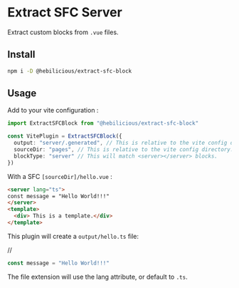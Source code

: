 # Extract SFC Server

Extract custom blocks from `.vue` files.

## Install

```bash
npm i -D @hebilicious/extract-sfc-block
```

## Usage

Add to your vite configuration :

```ts
import ExtractSFCBlock from "@hebilicious/extract-sfc-block"

const VitePlugin = ExtractSFCBlock({
  output: "server/.generated", // This is relative to the vite config directory.
  sourceDir: "pages", // This is relative to the vite config directory.
  blockType: "server" // This will match <server></server> blocks.
})
```

With a SFC `[sourceDir]/hello.vue` :

```html
<server lang="ts">
const message = "Hello World!!!"
</server>
<template>
  <div> This is a template.</div>
</template>
```

This plugin will create a `output/hello.ts` file:

//
```ts
const message = "Hello World!!!"
```

The file extension will use the lang attribute, or default to `.ts`.
